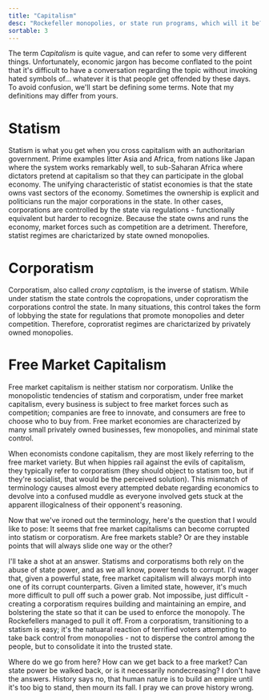 ```yaml
---
title: "Capitalism"
desc: "Rockefeller monopolies, or state run programs, which will it be?"
sortable: 3
---
```


The term _Capitalism_ is quite vague, and can refer to some very different things. Unfortunately, economic jargon has become conflated to the point that it's difficult to have a conversation regarding the topic without invoking hated symbols of... whatever it is that people get offended by these days. To avoid confusion, we'll start be defining some terms. Note that my definitions may differ from yours.

# Statism
Statism is what you get when you cross capitalism with an authoritarian government. Prime examples litter Asia and Africa, from nations like Japan where the system works remarkably well, to sub-Saharan Africa where dictators pretend at capitalism so that they can participate in the global economy. The unifying characteristic of statist economies is that the state owns vast sectors of the economy. Sometimes the ownership is explicit and politicians run the major corporations in the state. In other cases, corporations are controlled by the state via regulations - functionally equivalent but harder to recognize. Because the state owns and runs the economy, market forces such as competition are a detriment. Therefore, statist regimes are charictarized by state owned monopolies.

# Corporatism
Corporatism, also called _crony captalism_, is the inverse of statism. While under statism the state controls the copropations, under coproratism the corporations control the state. In many situations, this control takes the form of lobbying the state for regulations that promote monopolies and deter competition. Therefore, coproratist regimes are charictarized by privately owned monopolies.

# Free Market Capitalism
Free market capitalism is neither statism nor corporatism. Unlike the monopolistic tendencies of statism and corporatism, under free market capitalism, every business is subject to free market forces such as competition; companies are free to innovate, and consumers are free to choose who to buy from. Free market economies are characterized by many small privately owned businesses, few monopolies, and minimal state control.

When economists condone capitalism, they are most likely referring to the free market variety. But when hippies rail against the evils of capitalism, they typically refer to corporatism (they should object to statism too, but if they're socialist, that would be the perceived solution). This mismatch of terminology causes almost every attempted debate regarding economics to devolve into a confused muddle as everyone involved gets stuck at the apparent illogicalness of their opponent's reasoning.

Now that we've ironed out the terminology, here's the question that I would like to pose: It seems that free market capitalisms can become corrupted into statism or corporatism. Are free markets stable? Or are they instable points that will always slide one way or the other?

I'll take a shot at an answer. Statisms and corporatisms both rely on the abuse of state power, and as we all know, power tends to corrupt. I'd wager that, given a powerful state, free market capitalism will always morph into one of its corrupt counterparts. Given a limited state, however, it's much more difficult to pull off such a power grab. Not impossibe, just difficult - creating a corporatism requires building and maintaining an empire, and bolstering the state so that it can be used to enforce the monopoly. The Rockefellers managed to pull it off. From a corporatism, transitioning to a statism is easy; it's the natuaral reaction of terrified voters attempting to take back control from monopolies - not to disperse the control among the people, but to consolidate it into the trusted state.

Where do we go from here? How can we get back to a free market? Can state power be walked back, or is it necessarily nondecreasing? I don't have the answers. History says no, that human nature is to build an empire until it's too big to stand, then mourn its fall. I pray we can prove history wrong.
